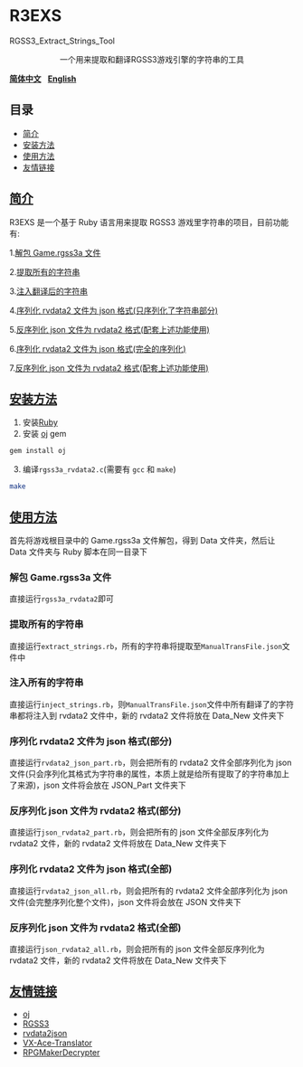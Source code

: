 # R3EXS

RGSS3_Extract_Strings_Tool

<p align="center">一个用来提取和翻译RGSS3游戏引擎的字符串的工具</p>

[**简体中文**](README.md)&nbsp;&nbsp;&nbsp;[**English**](README_EN.md)

## 目录

-   [简介](#简介)
-   [安装方法](#安装方法)
-   [使用方法](#使用方法)
-   [友情链接](#友情链接)

## [简介](#目录)

R3EXS 是一个基于 Ruby 语言用来提取 RGSS3 游戏里字符串的项目，目前功能有:

1.[解包 Game.rgss3a 文件](#解包Game.rgss3a文件)

2.[提取所有的字符串](#提取所有的字符串)

3.[注入翻译后的字符串](#注入所有的字符串)

4.[序列化 rvdata2 文件为 json 格式(只序列化了字符串部分)](#序列化-rvdata2-文件为-json-格式部分)

5.[反序列化 json 文件为 rvdata2 格式(配套上述功能使用)](#反序列化-json-文件为-rvdata2-格式部分)

6.[序列化 rvdata2 文件为 json 格式(完全的序列化)](#序列化-rvdata2-文件为-json-格式全部)

7.[反序列化 json 文件为 rvdata2 格式(配套上述功能使用)](#反序列化-json-文件为-rvdata2-格式全部)

## [安装方法](#目录)

1. 安装[Ruby](https://www.ruby-lang.org/zh_cn/)
2. 安装 [oj](https://github.com/ohler55/oj) gem

```bash
gem install oj
```

3. 编译`rgss3a_rvdata2.c`(需要有 `gcc` 和 `make`)

```bash
make
```

## [使用方法](#目录)

首先将游戏根目录中的 Game.rgss3a 文件解包，得到 Data 文件夹，然后让 Data 文件夹与 Ruby 脚本在同一目录下

### 解包 Game.rgss3a 文件

直接运行`rgss3a_rvdata2`即可

### 提取所有的字符串

直接运行`extract_strings.rb`，所有的字符串将提取至`ManualTransFile.json`文件中

### 注入所有的字符串

直接运行`inject_strings.rb`，则`ManualTransFile.json`文件中所有翻译了的字符串都将注入到 rvdata2 文件中，新的 rvdata2 文件将放在 Data_New 文件夹下

### 序列化 rvdata2 文件为 json 格式(部分)

直接运行`rvdata2_json_part.rb`，则会把所有的 rvdata2 文件全部序列化为 json 文件(只会序列化其格式为字符串的属性，本质上就是给所有提取了的字符串加上了来源)，json 文件将会放在 JSON_Part 文件夹下

### 反序列化 json 文件为 rvdata2 格式(部分)

直接运行`json_rvdata2_part.rb`，则会把所有的 json 文件全部反序列化为 rvdata2 文件，新的 rvdata2 文件将放在 Data_New 文件夹下

### 序列化 rvdata2 文件为 json 格式(全部)

直接运行`rvdata2_json_all.rb`，则会把所有的 rvdata2 文件全部序列化为 json 文件(会完整序列化整个文件)，json 文件将会放在 JSON 文件夹下

### 反序列化 json 文件为 rvdata2 格式(全部)

直接运行`json_rvdata2_all.rb`，则会把所有的 json 文件全部反序列化为 rvdata2 文件，新的 rvdata2 文件将放在 Data_New 文件夹下

## [友情链接](#目录)

-   [oj](https://github.com/ohler55/oj)
-   [RGSS3](https://github.com/taroxd/RGSS3)
-   [rvdata2json](https://github.com/DICE2000/rvdata2json)
-   [VX-Ace-Translator](https://github.com/AhmedAhmedEG/VX-Ace-Translator)
-   [RPGMakerDecrypter](https://github.com/uuksu/RPGMakerDecrypter)
